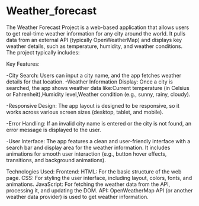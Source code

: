 # Weather_forecast
The Weather Forecast Project is a web-based application that allows users to get real-time weather information for any city around the world. It pulls data from an external API (typically OpenWeatherMap) and displays key weather details, such as temperature, humidity, and weather conditions. The project typically includes:

Key Features:

-City Search: Users can input a city name, and the app fetches weather details for that location.
-Weather Information Display: Once a city is searched, the app shows weather data like:Current temperature (in Celsius or Fahrenheit),Humidity level,Weather condition (e.g., sunny, rainy, cloudy).

-Responsive Design: The app layout is designed to be responsive, so it works across various screen sizes (desktop, tablet, and mobile).

-Error Handling: If an invalid city name is entered or the city is not found, an error message is displayed to the user.

-User Interface: The app features a clean and user-friendly interface with a search bar and display area for the weather information. It includes animations for smooth user interaction (e.g., button hover effects, transitions, and background animations).

Technologies Used:
Frontend:
HTML: For the basic structure of the web page.
CSS: For styling the user interface, including layout, colors, fonts, and animations.
JavaScript: For fetching the weather data from the API, processing it, and updating the DOM.
API: OpenWeatherMap API (or another weather data provider) is used to get weather information.
